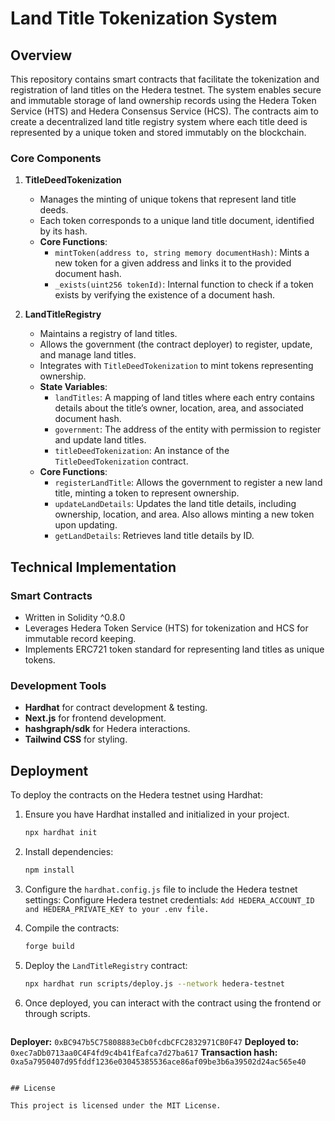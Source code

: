 # Land Title Tokenization System

## Overview

This repository contains smart contracts that facilitate the tokenization and registration of land titles on the Hedera testnet. The system enables secure and immutable storage of land ownership records using the Hedera Token Service (HTS) and Hedera Consensus Service (HCS). The contracts aim to create a decentralized land title registry system where each title deed is represented by a unique token and stored immutably on the blockchain.

### Core Components

1. **TitleDeedTokenization**
   - Manages the minting of unique tokens that represent land title deeds.
   - Each token corresponds to a unique land title document, identified by its hash.
   - **Core Functions**:
     - `mintToken(address to, string memory documentHash)`: Mints a new token for a given address and links it to the provided document hash.
     - `_exists(uint256 tokenId)`: Internal function to check if a token exists by verifying the existence of a document hash.

2. **LandTitleRegistry**
   - Maintains a registry of land titles.
   - Allows the government (the contract deployer) to register, update, and manage land titles.
   - Integrates with `TitleDeedTokenization` to mint tokens representing ownership.
   - **State Variables**:
     - `landTitles`: A mapping of land titles where each entry contains details about the title’s owner, location, area, and associated document hash.
     - `government`: The address of the entity with permission to register and update land titles.
     - `titleDeedTokenization`: An instance of the `TitleDeedTokenization` contract.
   - **Core Functions**:
     - `registerLandTitle`: Allows the government to register a new land title, minting a token to represent ownership.
     - `updateLandDetails`: Updates the land title details, including ownership, location, and area. Also allows minting a new token upon updating.
     - `getLandDetails`: Retrieves land title details by ID.

## Technical Implementation

### Smart Contracts
- Written in Solidity ^0.8.0
- Leverages Hedera Token Service (HTS) for tokenization and HCS for immutable record keeping.
- Implements ERC721 token standard for representing land titles as unique tokens.

### Development Tools
- **Hardhat** for contract development & testing.
- **Next.js** for frontend development.
- **hashgraph/sdk** for Hedera interactions.
- **Tailwind CSS** for styling.

## Deployment

To deploy the contracts on the Hedera testnet using Hardhat:

1. Ensure you have Hardhat installed and initialized in your project.
   ```bash
   npx hardhat init
   ```

2. Install dependencies:
    ```bash
    npm install
   ```
3. Configure the `hardhat.config.js` file to include the Hedera testnet settings:
    Configure Hedera testnet credentials:
      ```Add HEDERA_ACCOUNT_ID and HEDERA_PRIVATE_KEY to your .env file.```

3. Compile the contracts:
   ```bash
   forge build
   ```

4. Deploy the `LandTitleRegistry` contract:
   ```bash
   npx hardhat run scripts/deploy.js --network hedera-testnet
   ```

5. Once deployed, you can interact with the contract using the frontend or through scripts.
   ```
  **Deployer:**  `0xBC947b5C75808883eCb0fcdbCFC2832971CB0F47`
  **Deployed to:** `0xec7aDb0713aa0C4F4fd9c4b41fEafca7d27ba617`
  **Transaction hash:** `0xa5a7950407d95fddf1236e03045385536ace86af09be3b6a39502d24ac565e40`
  ```

## License

This project is licensed under the MIT License.
